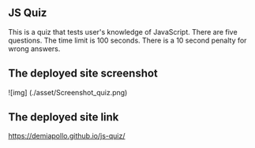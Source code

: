 ## JS Quiz

This is a quiz that tests user's knowledge of JavaScript.
There are five questions.
The time limit is 100 seconds.
There is a 10 second penalty for wrong answers.

## The deployed site screenshot

![img] (./asset/Screenshot_quiz.png)

## The deployed site link

https://demiapollo.github.io/js-quiz/
